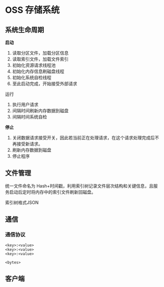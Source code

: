 # OSS 存储系统

## 

## 系统生命周期

**启动**

1. 读取分区文件，加载分区信息
2. 读取索引文件，加载文件索引
3. 初始化资源请求线程池
4. 初始化内存信息刷磁盘线程
5. 初始化系统自检线程
6. 至此启动完成，开始接受外部请求

运行

1. 执行用户请求
2. 间隔时间刷新内存数据到磁盘
3. 间隔时间系统自检

**停止**

1. 关闭数据请求接受开关，因此若当前正在处理请求，在这个请求处理完成后不再接受新请求。
2. 刷新内存数据到磁盘
3. 停止程序

## 文件管理

统一文件命名为 Hash+时间戳，利用索引树记录文件层次结构和关键信息，且服务启动后定时将内存中的索引文件刷新回磁盘。

索引树格式JSON

## 通信

### 通信协议

```text
<key>:<value>
<key>:<value>
<key>:<value>

<bytes>
```

## 客户端





